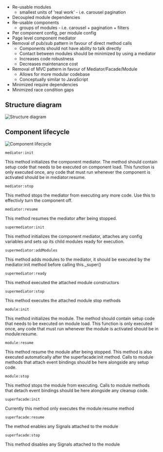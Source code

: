 *  Re-usable modules
    *  smallest units of 'real work' - i.e. carousel pagination
*  Decoupled module dependencies
*  Re-usable components
    *  groups of modules - i.e. carousel + pagination + filters
*  Per component config, per module config
*  Page level component mediator
*  Removal of pub/sub pattern in favour of direct method calls
    *  Components should not have ability to talk directly
    *  Contact between modules should be minimized by using a mediator
    *  Increases code robustness
    *  Decreases maintenance cost
*  Removal of MVC pattern in favour of Mediator/Facade/Module
    *  Allows for more modular codebase
    *  Conceptually similar to JavaScript
*  Minimized require dependencies
*  Minimized race condition gaps

Structure diagram
-----------------
![Structure diagram](https://raw.github.com/middric/BBC-Mediator-Facade-Module-pattern/master/structure_diagram.png)

Component lifecycle
-------------------
![Component lifecycle](https://raw.github.com/middric/BBC-Mediator-Facade-Module-pattern/master/component_lifecycle.png)

    mediator:init
This method initializes the component mediator. The method should contain setup code that needs to be executed on component load. This function is only executed once, any code that must run whenever the component is activated should be in mediator:resume.

    mediator:stop
This method stops the mediator from executing any more code. Use this to effectivly turn the component off.

    mediator:resume
This method resumes the mediator after being stopped.

    supermediator:init
This method initializes the component mediator, attaches any config variables and sets up its child modules ready for execution.

    supermediator:addModules
This method adds modules to the mediator, it should be executed by the mediator:init method before calling this._super()

    supermediator:ready
This method executed the attached module constructors

    supermediator:stop
This method executes the attached module stop methods

    module:init
This method initializes the module. The method should contain setup code that needs to be executed on module load. This function is only executed once, any code that must run whenever the module is activated should be in module:resume.

    module:resume
This method resume the module after being stopped. This method is also executed automatically after the superfacade:init method. Calls to module methods that attach event bindings should be here alongside any setup code.

    module:stop
This method stops the module from executing. Calls to module methods that detach event bindings should be here alongside any cleanup code.

    superfacade:init
Currently this method only executes the module:resume method

    superfacade:resume
The method enables any Signals attached to the module

    superfacade:stop
This method disables any Signals attached to the module
